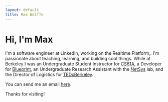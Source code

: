 ```yaml
---
layout: default
title: Max Wolffe
---
```


# Hi, I'm Max

I'm a software engineer at LinkedIn, working on the Realtime Platform,. I'm passionate about teaching, learning, and building cool things. While at Berkeley I was an Undergraduate Student Instructor for [CS61A][cs61a], a Developer for [Blueprint][blueprint], an Undergraduate Research Assistant with the [NetSys][netsys] lab, and the Director of Logistics for [TEDxBerkeley][tedxberkeley].

You can send me an email [here][max-email].

Thanks for visiting!

[blueprint]:     http://bptech.berkeley.edu
[cs61a]:         http://www.cs61a.org
[max-email]:     mailto:max.wolffe@berkeley.edu
[netsys]:        https://netsys.cs.berkeley.edu/index.html
[tedxberkeley]:  http://www.tedxberkeley.org
